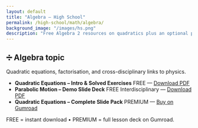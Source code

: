 ```yaml
---
layout: default
title: "Algebra – High School"
permalink: /high-school/math/algebra/
background_image: "/images/hs.png"
description: "Free Algebra 2 resources on quadratics plus an optional premium slide deck."
---
```


<div class="content-box">
  <h2>➗ Algebra <span class="badge">topic</span></h2>
  <p>Quadratic equations, factorisation, and cross-disciplinary links to physics.</p>
</div>

<ul class="resource-list">

<li>
  <strong>Quadratic Equations – Intro &amp; Solved Exercises</strong>
  <span class="badge free">FREE</span>
  — <a href="./quadratic-equations-intro.pdf" target="_blank">Download PDF</a>
</li>

<li>
  <strong>Parabolic Motion – Demo Slide Deck</strong>
  <span class="badge free">FREE</span> <span class="badge inter">Interdisciplinary</span>
  — <a href="./parabolic-motion-demo.pdf" target="_blank">Download PDF</a>
</li>

<li>
  <strong>Quadratic Equations – Complete Slide Pack</strong>
  <span class="badge premium">PREMIUM</span>
  — <a href="https://gumroad.com/quad-pack" target="_blank">Buy on Gumroad</a>
</li>

</ul>

<div class="content-box">
  <p><span class="badge free">FREE</span> = instant download •
     <span class="badge premium">PREMIUM</span> = full lesson deck on Gumroad.</p>
</div>
